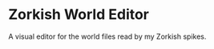Zorkish World Editor
====================

A visual editor for the world files read by my Zorkish spikes.
